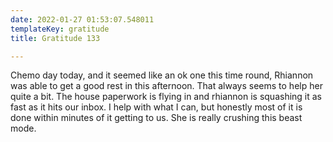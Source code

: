 ```yaml
---
date: 2022-01-27 01:53:07.548011
templateKey: gratitude
title: Gratitude 133

---
```



Chemo day today, and it seemed like an ok one this time round, Rhiannon was
able to get a good rest in this afternoon.  That always seems to help her quite
a bit.  The house paperwork is flying in and rhiannon is squashing it as fast
as it hits our inbox.  I help with what I can, but honestly most of it is done
within minutes of it getting to us.  She is really crushing this beast mode.
